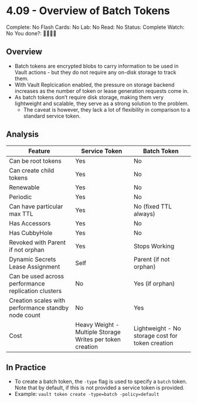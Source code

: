 # 4.09 - Overview of Batch Tokens

Complete: No
Flash Cards: No
Lab: No
Read: No
Status: Complete
Watch: No
You done?: 🌚🌚🌚🌚

## Overview

- Batch tokens are encrypted blobs to carry information to be used in Vault actions - but they do not require any on-disk storage to track them.
- With Vault Replcication enabled, the pressure on storage backend increases as the number of token or lease generation requests come in.
- As batch tokens don’t require disk storage, making them very lightweight and scalable, they serve as a strong solution to the problem.
    - The caveat is however, they lack a lot of flexibility in comparison to a standard service token.

## Analysis

| Feature | Service Token | Batch Token |
| --- | --- | --- |
| Can be root tokens | Yes | No |
| Can create child tokens | Yes | No |
| Renewable | Yes | No |
| Periodic | Yes | No |
| Can have particular max TTL | Yes | No (fixed TTL always) |
| Has Accessors | Yes | No |
| Has CubbyHole | Yes | No |
| Revoked with Parent if not orphan | Yes | Stops Working |
| Dynamic Secrets Lease Assignment | Self | Parent (if not orphan) |
| Can be used across performance replication clusters | No | Yes (if orphan) |
| Creation scales with performance standby node count | No | Yes |
| Cost | Heavy Weight - Multiple Storage Writes per token creation | Lightweight - No storage cost for token creation |

## In Practice

- To create a batch token, the `-type` flag is used to specify a `batch` token. Note that by default, if this is not provided a service token is provided.
- Example: `vault token create -type=batch -policy=default`